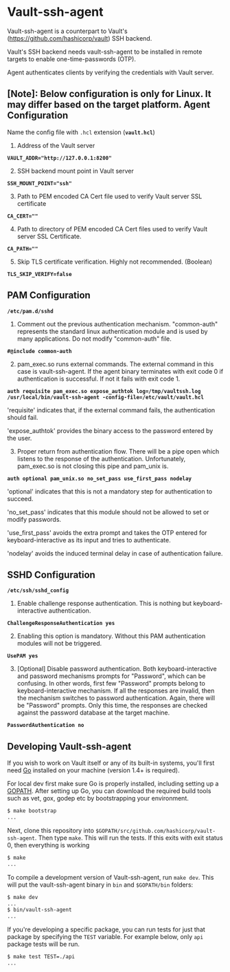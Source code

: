 Vault-ssh-agent
===============

Vault-ssh-agent is a counterpart to Vault's (https://github.com/hashicorp/vault)
SSH backend.

Vault's SSH backend needs vault-ssh-agent to be installed in remote targets to
enable one-time-passwords (OTP).

Agent authenticates clients by verifying the credentials with Vault server.

**[Note]: Below configuration is only for Linux. It may differ based on the
target platform.**
Agent Configuration
--------------------------------

Name the config file with `.hcl` extension (**`vault.hcl`**)

1) Address of the Vault server

**`VAULT_ADDR="http://127.0.0.1:8200"`**

2) SSH backend mount point in Vault server

**`SSH_MOUNT_POINT="ssh"`**

3) Path to PEM encoded CA Cert file used to verify Vault server SSL certificate

**`CA_CERT=""`**

4) Path to directory of PEM encoded CA Cert files used to verify Vault server
SSL Certificate.

**`CA_PATH=""`**

5) Skip TLS certificate verification. Highly not recommended.
(Boolean)

**`TLS_SKIP_VERIFY=false`**

PAM Configuration
--------------------------------

**`/etc/pam.d/sshd`**

1) Comment out the previous authentication mechanism. "common-auth" represents
the standard linux authentication module and is used by many applications.
Do not modify "common-auth" file.

**`#@include common-auth`**

2) pam_exec.so runs external commands. The external command in this case is
vault-ssh-agent. If the agent binary terminates with exit code 0 if authentication
is successful. If not it fails with exit code 1.

**`auth requisite pam_exec.so expose_authtok log=/tmp/vaultssh.log /usr/local/bin/vault-ssh-agent -config-file=/etc/vault/vault.hcl`**

'requisite' indicates that, if the external command fails, the authentication
 should fail.

'expose_authtok' provides the binary access to the password entered by the user.

3) Proper return from authentication flow. There will be a pipe open which listens
to the response of the authentication. Unfortunately, pam_exec.so is not closing
this pipe and pam_unix is.

**`auth optional pam_unix.so no_set_pass use_first_pass nodelay`**

'optional' indicates that this is not a mandatory step for authentication to succeed.

'no_set_pass' indicates that this module should not be allowed to set or modify passwords.

'use_first_pass' avoids the extra prompt and takes the OTP entered for keyboard-interactive
as its input and tries to authenticate.

'nodelay' avoids the induced terminal delay in case of authentication failure.

SSHD Configuration
--------------------------------

**`/etc/ssh/sshd_config`**

1) Enable challenge response authentication. This is nothing but keyboard-interactive
authentication.

**`ChallengeResponseAuthentication yes`**

2) Enabling this option is mandatory. Without this PAM authentication modules will
not be triggered.

**`UsePAM yes`**

3) [Optional] Disable password authentication. Both keyboard-interactive and
password mechanisms prompts for "Password", which can be confusing. In other
words, first few "Password" prompts belong to keyboard-interactive mechanism.
If all the responses are invalid, then the mechanism switches to password
authentication. Again, there will be "Password" prompts. Only this time, the
responses are checked against the password database at the target machine.

**`PasswordAuthentication no`**


Developing Vault-ssh-agent
---------------------------

If you wish to work on Vault itself or any of its built-in systems, you'll
first need [Go](https://www.golang.org) installed on your machine
(version 1.4+ is required).

For local dev first make sure Go is properly installed, including setting up a
[GOPATH](https://golang.org/doc/code.html#GOPATH). After setting up Go, you can
download the required build tools such as vet, gox, godep etc by bootstrapping
your environment.

```sh
$ make bootstrap
...
```

Next, clone this repository into `$GOPATH/src/github.com/hashicorp/vault-ssh-agent`.
Then type `make`. This will run the tests. If this exits with exit status 0,
then everything is working 

```sh
$ make
...
```

To compile a development version of Vault-ssh-agent, run `make dev`. This will put
the vault-ssh-agent binary in `bin` and `$GOPATH/bin` folders:

```sh
$ make dev
...
$ bin/vault-ssh-agent
...
```

If you're developing a specific package, you can run tests for just that
package by specifying the `TEST` variable. For example below, only
`api` package tests will be run.

```sh
$ make test TEST=./api
...
```

